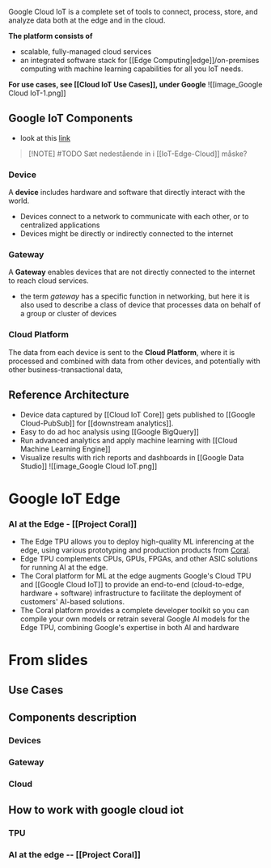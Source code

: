 Google Cloud IoT is a complete set of tools to connect, process, store, and analyze data both at the edge and in the cloud.

**The platform consists of** 
- scalable, fully-managed cloud services
- an integrated software stack for [[Edge Computing|edge]]/on-premises computing with machine learning capabilities for all you IoT needs.

**For use cases, see [[Cloud IoT Use Cases]], under Google**
![[image_Google Cloud IoT-1.png]]
## Google IoT Components
- look at this [link](https://cloud.google.com/architecture/connected-devices)
> [!NOTE] #TODO Sæt nedestående in i [[IoT-Edge-Cloud]] måske?
### Device 
A **device** includes hardware and software that directly interact with the world.
- Devices connect to a network to communicate with each other, or to centralized applications
- Devices might be directly or indirectly connected to the internet
### Gateway
A **Gateway** enables devices that are not directly connected to the internet to reach cloud services.
- the term _gateway_ has a specific function in networking, but here it is also used to describe a class of device that processes data on behalf of a group or cluster of devices
### Cloud Platform
The data from each device is sent to the **Cloud Platform**, where it is processed and combined with data from other devices, and potentially with other business-transactional data,

## Reference Architecture
- Device data captured by [[Cloud IoT Core]] gets published to [[Google Cloud-PubSub]]  for [[downstream analytics]].
- Easy to do ad hoc analysis using [[Google BigQuery]]
- Run advanced analytics and apply machine learning with [[Cloud Machine Learning Engine]]
- Visualize results with rich reports and dashboards in [[Google Data Studio]]
![[image_Google Cloud IoT.png]]

# Google IoT Edge 
### AI at the Edge - [[Project Coral]]
- The Edge TPU allows you to deploy high-quality ML inferencing at the edge, using various prototyping and production products from [Coral](https://coral.ai/).
- Edge TPU complements CPUs, GPUs, FPGAs, and other ASIC solutions  for running AI at the edge.
- The Coral platform for ML at the edge augments Google's Cloud TPU and [[Google Cloud IoT]] to provide an end-to-end (cloud-to-edge, hardware + software) infrastructure to facilitate the deployment of customers' AI-based solutions.
- The Coral platform provides a complete developer toolkit so you can compile your own models or retrain several Google AI models for the Edge TPU, combining Google's expertise in both AI and hardware
# From slides
## Use Cases

## Components description
### Devices
### Gateway
### Cloud
## How to work with google cloud iot
### TPU
### AI at the edge -- [[Project Coral]]